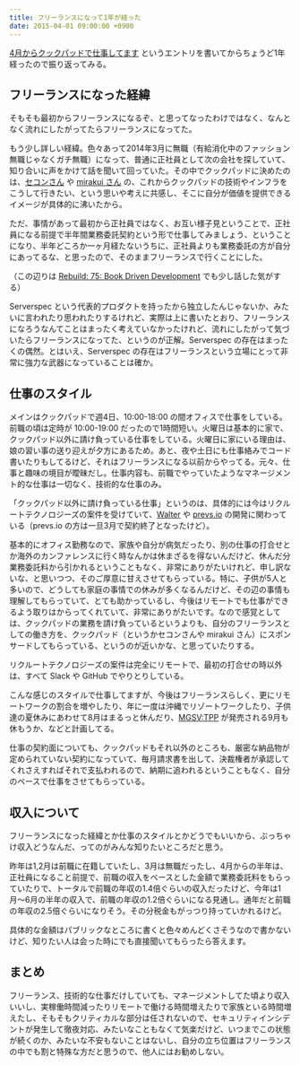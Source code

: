 ```yaml
---
title: フリーランスになって1年が経った
date: 2015-04-01 09:00:00 +0900
---
```


[4月からクックパッドで仕事してます](http://mizzy.org/blog/2014/04/01/1/) というエントリを書いてからちょうど1年経ったので振り返ってみる。

## フリーランスになった経緯

そもそも最初からフリーランスになるぞ、と思ってなったわけではなく、なんとなく流れにしたがってたらフリーランスになってた。

もう少し詳しい経緯。色々あって2014年3月に無職（有給消化中のファッション無職じゃなくガチ無職）になって、普通に正社員として次の会社を探していて、知り合いに声をかけて話を聞いて回っていた。その中でクックパッドに決めたのは、[セコンさん](https://twitter.com/hotchpotch) や [mirakui さん](https://twitter.com/mirakui) の、これからクックパッドの技術やインフラをこうして行きたい、という思いや考えに共感し、そこに自分が価値を提供できるイメージが具体的に沸いたから。

ただ、事情があって最初から正社員ではなく、お互い様子見ということで、正社員になる前提で半年間業務委託契約という形で仕事してみましょう、ということになり、半年どころか一ヶ月経たないうちに、正社員よりも業務委託の方が自分にあってるな、と思ったので、そのままフリーランスで行くことにした。

（この辺りは [Rebuild: 75: Book Driven Development](http://rebuild.fm/75/) でも少し話した気がする）

Serverspec という代表的プロダクトを持ったから独立したんじゃないか、みたいに言われたり思われたりするけれど、実際は上に書いたとおり、フリーランスになろうなんてことはまったく考えていなかったけれど、流れにしたがって気づいたらフリーランスになってた、というのが正解。Serverspec の存在はまったくの偶然。とはいえ、Serverspec の存在はフリーランスという立場にとって非常に強力な武器になっていることは確か。

## 仕事のスタイル

メインはクックパッドで週4日、10:00-18:00 の間オフィスで仕事をしている。前職の頃は定時が 10:00-19:00 だったので1時間短い。火曜日は基本的に家で、クックパッド以外に請け負っている仕事をしている。火曜日に家にいる理由は、娘の習い事の送り迎えが夕方にあるため。あと、夜や土日にも仕事絡みでコード書いたりもしてるけど、それはフリーランスになる以前からやってる。元々、仕事と趣味の境目が曖昧だし。仕事内容も、前職でやっていたようなマネージメント的な仕事は一切なく、技術的な仕事のみ。

「クックパッド以外に請け負っている仕事」というのは、具体的には今はリクルートテクノロジーズの案件を受けていて、[Walter](https://github.com/walter-cd/walter) や [prevs.io](https://prevs.io/) の開発に関わっている（prevs.io の方は一旦3月で契約終了となったけど）。

基本的にオフィス勤務なので、家族や自分が病気だったり、別の仕事の打合せとか海外のカンファレンスに行く時なんかは休まざるを得ないんだけど、休んだ分業務委託料から引かれるということもなく、非常にありがたいけれど、申し訳ないな、と思いつつ、そのご厚意に甘えさせてもらっている。特に、子供が5人と多いので、どうしても家庭の事情での休みが多くなるんだけど、その辺の事情も理解してもらっていて、とても助かっているし、今後はリモートでも仕事ができるよう取りはからってくれていて、非常にありがたいです。なので感覚としては、クックパッドの業務を請け負っているというよりも、自分のフリーランスとしての働き方を、クックパッド（というかセコンさんや mirakui さん）にスポンサードしてもらっている、というのが近いかな、と思っていたりする。

リクルートテクノロジーズの案件は完全にリモートで、最初の打合せの時以外は、すべて Slack や GitHub でやりとりしている。

こんな感じのスタイルで仕事してますが、今後はフリーランスらしく、更にリモートワークの割合を増やしたり、年に一度は沖縄でリゾートワークしたり、子供達の夏休みにあわせて8月はまるっと休んだり、[MGSV:TPP](http://www.konami.jp/mgs5/tpp/jp/) が発売される9月も休もうか、などと計画してる。

仕事の契約面についても、クックパッドもそれ以外のところも、厳密な納品物が定められていない契約になっていて、毎月請求書を出して、決裁権者が承認してくれさえすればそれで支払われるので、納期に追われるということもなく、自分のペースで仕事をさせてもらっている。


## 収入について

フリーランスになった経緯とか仕事のスタイルとかどうでもいいから、ぶっちゃけ収入どうなんだ、ってのがみんな知りたいところだと思う。

昨年は1,2月は前職に在籍していたし、3月は無職だったし、4月からの半年は、正社員になること前提で、前職の収入をベースとした金額で業務委託料をもらっていたりで、トータルで前職の年収の1.4倍ぐらいの収入だったけど、今年は1月〜6月の半年の収入で、前職の年収の1.2倍ぐらいになる見通し。通年だと前職の年収の2.5倍ぐらいになりそう。その分税金もがっつり持っていかれるけど。

具体的な金額はパブリックなところに書くと色々めんどくさそうなので書かないけど、知りたい人は会った時にでも直接聞いてもらったら答えます。

## まとめ

フリーランス、技術的な仕事だけしていても、マネージメントしてた頃より収入いいし、実稼働時間減ったりリモートで働ける時間増えたりで家族といる時間増えたし、そもそもクリティカルな部分は任されないので、セキュリティインシデントが発生して徹夜対応、みたいなこともなくて気楽だけど、いつまでこの状態が続くのか、みたいな不安もないことはないし、自分の立ち位置はフリーランスの中でも割と特殊な方だと思うので、他人にはお勧めしない。
